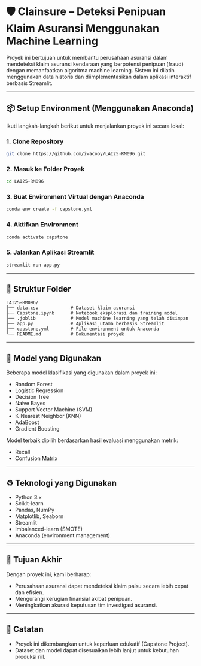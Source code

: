 
# 🛡️ Clainsure – Deteksi Penipuan Klaim Asuransi Menggunakan Machine Learning

Proyek ini bertujuan untuk membantu perusahaan asuransi dalam mendeteksi klaim asuransi kendaraan yang berpotensi penipuan (fraud) dengan memanfaatkan algoritma machine learning. Sistem ini dilatih menggunakan data historis dan diimplementasikan dalam aplikasi interaktif berbasis Streamlit.

---

## 📦 Setup Environment (Menggunakan Anaconda)

Ikuti langkah-langkah berikut untuk menjalankan proyek ini secara lokal:

### 1. Clone Repository
```bash
git clone https://github.com/iwacooy/LAI25-RM096.git
```

### 2. Masuk ke Folder Proyek
```bash
cd LAI25-RM096
```

### 3. Buat Environment Virtual dengan Anaconda
```bash
conda env create -f capstone.yml
```

### 4. Aktifkan Environment
```bash
conda activate capstone
```

### 5. Jalankan Aplikasi Streamlit
```bash
streamlit run app.py
```

---

## 📁 Struktur Folder
```
LAI25-RM096/
├── data.csv            # Dataset klaim asuransi
├── Capstone.ipynb      # Notebook eksplorasi dan training model
├── .joblib             # Model machine learning yang telah disimpan
├── app.py              # Aplikasi utama berbasis Streamlit
├── capstone.yml        # File environment untuk Anaconda
└── README.md           # Dokumentasi proyek
```

---

## 🧠 Model yang Digunakan
Beberapa model klasifikasi yang digunakan dalam proyek ini:

- Random Forest  
- Logistic Regression  
- Decision Tree  
- Naive Bayes  
- Support Vector Machine (SVM)  
- K-Nearest Neighbor (KNN)  
- AdaBoost  
- Gradient Boosting  

Model terbaik dipilih berdasarkan hasil evaluasi menggunakan metrik:
- Recall
- Confusion Matrix

---

## ⚙️ Teknologi yang Digunakan

- Python 3.x  
- Scikit-learn  
- Pandas, NumPy  
- Matplotlib, Seaborn  
- Streamlit  
- Imbalanced-learn (SMOTE)  
- Anaconda (environment management)

---

## 🎯 Tujuan Akhir

Dengan proyek ini, kami berharap:

- Perusahaan asuransi dapat mendeteksi klaim palsu secara lebih cepat dan efisien.  
- Mengurangi kerugian finansial akibat penipuan.  
- Meningkatkan akurasi keputusan tim investigasi asuransi.

---

## 📌 Catatan

- Proyek ini dikembangkan untuk keperluan edukatif (Capstone Project).  
- Dataset dan model dapat disesuaikan lebih lanjut untuk kebutuhan produksi riil.
